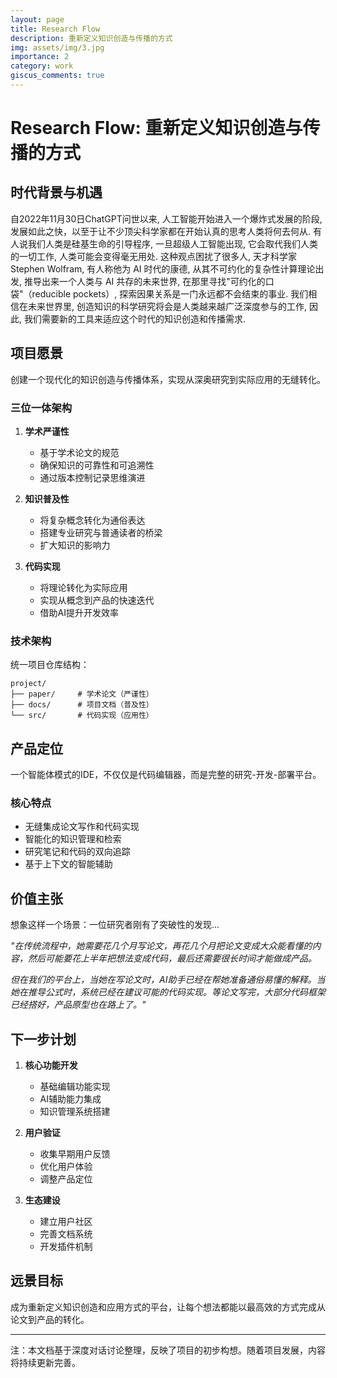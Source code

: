 ```yaml
---
layout: page
title: Research Flow
description: 重新定义知识创造与传播的方式
img: assets/img/3.jpg
importance: 2
category: work
giscus_comments: true
---
```


# Research Flow: 重新定义知识创造与传播的方式

## 时代背景与机遇

自2022年11月30日ChatGPT问世以来, 人工智能开始进入一个爆炸式发展的阶段, 发展如此之快，以至于让不少顶尖科学家都在开始认真的思考人类将何去何从. 有人说我们人类是硅基生命的引导程序, 一旦超级人工智能出现, 它会取代我们人类的一切工作, 人类可能会变得毫无用处. 这种观点困扰了很多人, 天才科学家 Stephen Wolfram, 有人称他为 AI 时代的康德, 从其不可约化的复杂性计算理论出发, 推导出来一个人类与 AI 共存的未来世界, 在那里寻找"可约化的口袋"（reducible pockets）, 探索因果关系是一门永远都不会结束的事业. 我们相信在未来世界里, 创造知识的科学研究将会是人类越来越广泛深度参与的工作, 因此, 我们需要新的工具来适应这个时代的知识创造和传播需求.

## 项目愿景

创建一个现代化的知识创造与传播体系，实现从深奥研究到实际应用的无缝转化。

### 三位一体架构

1. **学术严谨性**

   - 基于学术论文的规范
   - 确保知识的可靠性和可追溯性
   - 通过版本控制记录思维演进

2. **知识普及性**

   - 将复杂概念转化为通俗表达
   - 搭建专业研究与普通读者的桥梁
   - 扩大知识的影响力

3. **代码实现**
   - 将理论转化为实际应用
   - 实现从概念到产品的快速迭代
   - 借助AI提升开发效率

### 技术架构

统一项目仓库结构：

```
project/
├── paper/     # 学术论文（严谨性）
├── docs/      # 项目文档（普及性）
└── src/       # 代码实现（应用性）
```

## 产品定位

一个智能体模式的IDE，不仅仅是代码编辑器，而是完整的研究-开发-部署平台。

### 核心特点

- 无缝集成论文写作和代码实现
- 智能化的知识管理和检索
- 研究笔记和代码的双向追踪
- 基于上下文的智能辅助

## 价值主张

想象这样一个场景：一位研究者刚有了突破性的发现...

_"在传统流程中，她需要花几个月写论文，再花几个月把论文变成大众能看懂的内容，然后可能要花上半年把想法变成代码，最后还需要很长时间才能做成产品。_

_但在我们的平台上，当她在写论文时，AI助手已经在帮她准备通俗易懂的解释。当她在推导公式时，系统已经在建议可能的代码实现。等论文写完，大部分代码框架已经搭好，产品原型也在路上了。"_

## 下一步计划

1. **核心功能开发**

   - 基础编辑功能实现
   - AI辅助能力集成
   - 知识管理系统搭建

2. **用户验证**

   - 收集早期用户反馈
   - 优化用户体验
   - 调整产品定位

3. **生态建设**
   - 建立用户社区
   - 完善文档系统
   - 开发插件机制

## 远景目标

成为重新定义知识创造和应用方式的平台，让每个想法都能以最高效的方式完成从论文到产品的转化。

---

注：本文档基于深度对话讨论整理，反映了项目的初步构想。随着项目发展，内容将持续更新完善。
